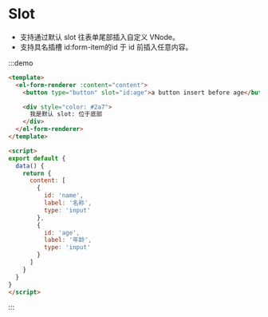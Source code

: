 # Slot

- 支持通过默认 slot 往表单尾部插入自定义 VNode。
- 支持具名插槽 id:form-item的id 于 id 前插入任意内容。

:::demo
```html
<template>
  <el-form-renderer :content="content">
    <button type="button" slot="id:age">a button insert before age</button>

    <div style="color: #2a7">
      我是默认 slot: 位于底部
    </div>
  </el-form-renderer>
</template>

<script>
export default {
  data() {
    return {
      content: [
        {
          id: 'name',
          label: '名称',
          type: 'input'
        },
        {
          id: 'age',
          label: '年龄',
          type: 'input'
        }
      ]
    }
  }
}
</script>
```
:::
